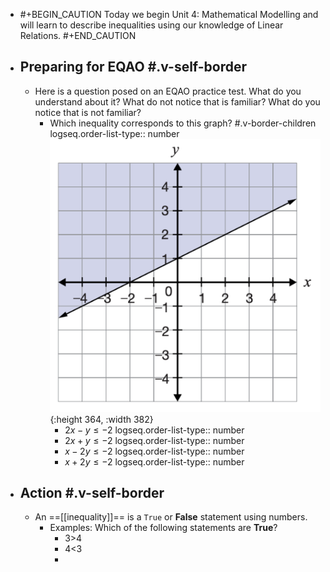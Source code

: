 - #+BEGIN_CAUTION
  Today we begin Unit 4:  Mathematical Modelling and will learn to describe inequalities using our knowledge of Linear Relations.
  #+END_CAUTION
- ## Preparing for EQAO #.v-self-border
	- Here is a question posed on an EQAO practice test. What do you understand about it? What do not notice that is familiar? What do you notice that is not familiar?
		- Which inequality corresponds to this graph? #.v-border-children 
		  logseq.order-list-type:: number
		  ![image.png](../assets/image_1748372403293_0.png){:height 364, :width 382}
			- $2x-y\leq-2$
			  logseq.order-list-type:: number
			- $2x+y\le-2$
			  logseq.order-list-type:: number
			- $x-2y\le-2$
			  logseq.order-list-type:: number
			- $x+2y\le-2$
			  logseq.order-list-type:: number
- ## Action #.v-self-border
	- An ==[[inequality]]== is a `True` or **False** statement using numbers.
		- Examples: Which of the following statements are **True**?
			- 3>4
			- 4<3
			-